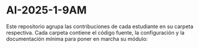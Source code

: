 # AI-2025-1-9AM
Este repositorio agrupa las contribuciones de cada estudiante en su carpeta respectiva. Cada carpeta contiene el código fuente, la configuración y la documentación mínima para poner en marcha su módulo:
